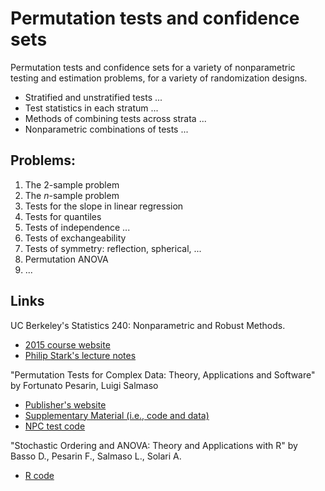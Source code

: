 # Permutation tests and confidence sets

Permutation tests and confidence sets for a variety of nonparametric
testing and estimation problems, for a variety of randomization designs.

* Stratified and unstratified tests ...
* Test statistics in each stratum ...
* Methods of combining tests across strata ...
* Nonparametric combinations of tests ...

## Problems:

1. The 2-sample problem
2. The _n_-sample problem
3. Tests for the slope in linear regression
4. Tests for quantiles
5. Tests of independence ...
6. Tests of exchangeability
7. Tests of symmetry: reflection, spherical, ... 
8. Permutation ANOVA
9. ...

## Links

UC Berkeley's Statistics 240: Nonparametric and Robust Methods.

* [2015 course
  website](http://www.stat.berkeley.edu/~johann/240spring15/index.html)
* [Philip Stark's lecture
  notes](http://www.stat.berkeley.edu/~stark/Teach/S240/Notes/index.htm)

"Permutation Tests for Complex Data: Theory, Applications and Software"
by Fortunato Pesarin, Luigi Salmaso

* [Publisher's
  website](http://www.wiley.com/WileyCDA/WileyTitle/productCd-0470516410.html)
* [Supplementary Material (i.e., code and
  data)](http://www.wiley.com/legacy/wileychi/pesarin/material.html)
* [NPC test code](http://static.gest.unipd.it/~salmaso/NPC_TEST.htm)

"Stochastic Ordering and ANOVA: Theory and Applications with R"
by Basso D., Pesarin F., Salmaso L., Solari A.

* [R code](http://static.gest.unipd.it/~salmaso/web/springerbook.htm)
